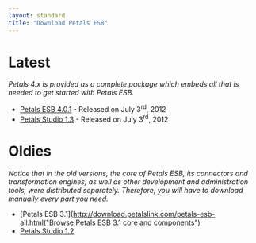 ```yaml
---
layout: standard
title: "Download Petals ESB"
--- 
```


# Latest

*Petals 4.x is provided as a complete package which embeds all that is needed to get started with Petals ESB.*

- [Petals ESB 4.0.1](http://download.petalslink.com/petals-esb.html "Petals ESB 4.0") - Released on July 3<sup>rd</sup>, 2012
- [Petals Studio 1.3](http://download.petalslink.com/petals-esb.html "Petals Studio 1.X") - Released on July 3<sup>rd</sup>, 2012

# Oldies

*Notice that in the old versions, the core of Petals ESB, its connectors and transformation engines, as well as 
other development and administration tools, were distributed separately. Therefore, you will have to download manually every part you need.*

- [Petals ESB 3.1](http://download.petalslink.com/petals-esb-all.html("Browse Petals ESB 3.1 core and components")
- [Petals Studio 1.2](http://download.petalslink.com/petals-studio.html "Download Petals Studio 1.2")
